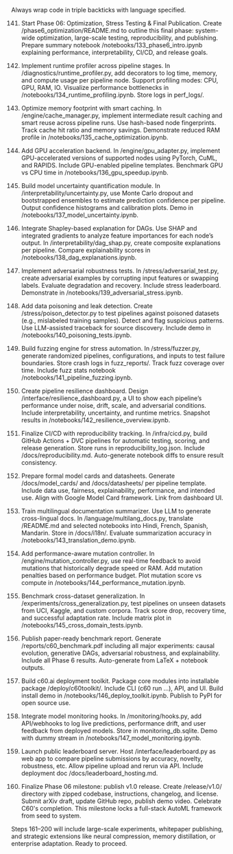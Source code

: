 Always wrap code in triple backticks with language specified.

141. Start Phase 06: Optimization, Stress Testing & Final Publication.
Create /phase6_optimization/README.md to outline this final phase: system-wide optimization, large-scale testing, reproducibility, and publishing. Prepare summary notebook /notebooks/133_phase6_intro.ipynb explaining performance, interpretability, CI/CD, and release goals.

142. Implement runtime profiler across pipeline stages.
In /diagnostics/runtime_profiler.py, add decorators to log time, memory, and compute usage per pipeline node. Support profiling modes: CPU, GPU, RAM, IO. Visualize performance bottlenecks in /notebooks/134_runtime_profiling.ipynb. Store logs in perf_logs/.

143. Optimize memory footprint with smart caching.
In /engine/cache_manager.py, implement intermediate result caching and smart reuse across pipeline runs. Use hash-based node fingerprints. Track cache hit ratio and memory savings. Demonstrate reduced RAM profile in /notebooks/135_cache_optimization.ipynb.

144. Add GPU acceleration backend.
In /engine/gpu_adapter.py, implement GPU-accelerated versions of supported nodes using PyTorch, CuML, and RAPIDS. Include GPU-enabled pipeline templates. Benchmark GPU vs CPU time in /notebooks/136_gpu_speedup.ipynb.

145. Build model uncertainty quantification module.
In /interpretability/uncertainty.py, use Monte Carlo dropout and bootstrapped ensembles to estimate prediction confidence per pipeline. Output confidence histograms and calibration plots. Demo in /notebooks/137_model_uncertainty.ipynb.

146. Integrate Shapley-based explanation for DAGs.
Use SHAP and integrated gradients to analyze feature importances for each node’s output. In /interpretability/dag_shap.py, create composite explanations per pipeline. Compare explainability scores in /notebooks/138_dag_explanations.ipynb.

147. Implement adversarial robustness tests.
In /stress/adversarial_test.py, create adversarial examples by corrupting input features or swapping labels. Evaluate degradation and recovery. Include stress leaderboard. Demonstrate in /notebooks/139_adversarial_stress.ipynb.

148. Add data poisoning and leak detection.
Create /stress/poison_detector.py to test pipelines against poisoned datasets (e.g., mislabeled training samples). Detect and flag suspicious patterns. Use LLM-assisted traceback for source discovery. Include demo in /notebooks/140_poisoning_tests.ipynb.

149. Build fuzzing engine for stress automation.
In /stress/fuzzer.py, generate randomized pipelines, configurations, and inputs to test failure boundaries. Store crash logs in fuzz_reports/. Track fuzz coverage over time. Include fuzz stats notebook /notebooks/141_pipeline_fuzzing.ipynb.

150. Create pipeline resilience dashboard.
Design /interface/resilience_dashboard.py, a UI to show each pipeline’s performance under noise, drift, scale, and adversarial conditions. Include interpretability, uncertainty, and runtime metrics. Snapshot results in /notebooks/142_resilience_overview.ipynb.

151. Finalize CI/CD with reproducibility tracking.
In /infra/cicd.py, build GitHub Actions + DVC pipelines for automatic testing, scoring, and release generation. Store runs in reproducibility_log.json. Include /docs/reproducibility.md. Auto-generate notebook diffs to ensure result consistency.

152. Prepare formal model cards and datasheets.
Generate /docs/model_cards/ and /docs/datasheets/ per pipeline template. Include data use, fairness, explainability, performance, and intended use. Align with Google Model Card framework. Link from dashboard UI.

153. Train multilingual documentation summarizer.
Use LLM to generate cross-lingual docs. In /language/multilang_docs.py, translate /README.md and selected notebooks into Hindi, French, Spanish, Mandarin. Store in /docs/i18n/. Evaluate summarization accuracy in /notebooks/143_translation_demo.ipynb.

154. Add performance-aware mutation controller.
In /engine/mutation_controller.py, use real-time feedback to avoid mutations that historically degrade speed or RAM. Add mutation penalties based on performance budget. Plot mutation score vs compute in /notebooks/144_performance_mutation.ipynb.

155. Benchmark cross-dataset generalization.
In /experiments/cross_generalization.py, test pipelines on unseen datasets from UCI, Kaggle, and custom corpora. Track score drop, recovery time, and successful adaptation rate. Include matrix plot in /notebooks/145_cross_domain_tests.ipynb.

156. Publish paper-ready benchmark report.
Generate /reports/c60_benchmark.pdf including all major experiments: causal evolution, generative DAGs, adversarial robustness, and explainability. Include all Phase 6 results. Auto-generate from LaTeX + notebook outputs.

157. Build c60.ai deployment toolkit.
Package core modules into installable package /deploy/c60toolkit/. Include CLI (c60 run ...), API, and UI. Build install demo in /notebooks/146_deploy_toolkit.ipynb. Publish to PyPI for open source use.

158. Integrate model monitoring hooks.
In /monitoring/hooks.py, add API/webhooks to log live predictions, performance drift, and user feedback from deployed models. Store in monitoring_db.sqlite. Demo with dummy stream in /notebooks/147_model_monitoring.ipynb.

159. Launch public leaderboard server.
Host /interface/leaderboard.py as web app to compare pipeline submissions by accuracy, novelty, robustness, etc. Allow pipeline upload and rerun via API. Include deployment doc /docs/leaderboard_hosting.md.

160. Finalize Phase 06 milestone: publish v1.0 release.
Create /release/v1.0/ directory with zipped codebase, instructions, changelog, and license. Submit arXiv draft, update GitHub repo, publish demo video. Celebrate C60's completion. This milestone locks a full-stack AutoML framework from seed to system.

Steps 161–200 will include large-scale experiments, whitepaper publishing, and strategic extensions like neural compression, memory distillation, or enterprise adaptation. Ready to proceed.

